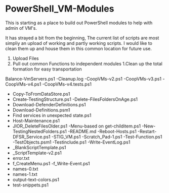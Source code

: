 # PowerShell_VM-Modules
This is starting as a place to build out PowerShell modules to help with admin of VM's.  

It has strayed a bit from the beginning, The current list of scripts are most simpliy an upload of working and partly working scripts.  I would like to clean them up and house them in this common location for future use.

1. Upload Files
1. Pull out common Functions to independent modules
1.Clean up the total formation for easy transportation

Balance-VmServers.ps1
-Cleanup.log
-CoopVMs-v2.ps1
-CoopVMs-v3.ps1
-CoopVMs-v4.ps1
-CoopVMs-v4.tests.ps1
- Copy-ToFromDataStore.ps1
- Create-TestingStructure.ps1
-Delete-FilesFoldersOnAge.ps1
- Download-DefenderDefinitions.ps1
- Download-Definitions.psm1
- Find services in unexpected state.ps1
- Host-Maintenance.ps1
- JIOR_DeleteFilesOlder.ps1
-Menu-based on get-childitem.ps1
-New-TestingNestedFolders.ps1
-README.md
-Reboot-Hosts.ps1
-Restart-DFSR_Service.ps1
-STIG_VM.ps1
-Scratch_Pad-1.ps1
-Test-Function.ps1
-TestObjects.psm1
-Testinclude.ps1
-Write-EventLog.ps1
- _BlankScriptTemplate.ps1
- _ScriptTemplate-v2.ps1
- error.txt
- f_CreateMenu.ps1
-f_Write-Event.ps1
- names-0.txt
- names-1.txt
- output-text-colors.ps1
- test-snippets.ps1

  
